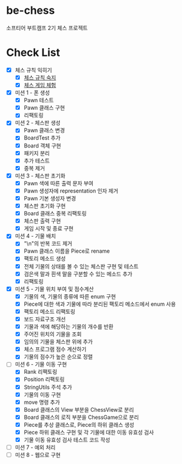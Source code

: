 # be-chess
소프티어 부트캠프 2기 체스 프로젝트

# Check List
- [X] 체스 규칙 익히기
  - [X] [체스 규칙 숙지](https://ko.wikipedia.org/wiki/체스_규칙)
  - [X] [체스 게임 체험](https://www.chess.com/ko/play/computer)
- [X] 미션 1 - 폰 생성
  - [X] Pawn 테스트
  - [X] Pawn 클래스 구현
  - [X] 리팩토링
- [X] 미션 2 - 체스판 생성
  - [X] Pawn 클래스 변경 
  - [X] BoardTest 추가
  - [X] Board 객체 구현
  - [X] 패키지 분리 
  - [X] 추가 테스트 
  - [X] 중복 제거
- [X] 미션 3 - 체스판 초기화
  - [X] Pawn 색에 따른 출력 문자 부여
  - [X] Pawn 생성자에 representation 인자 제거
  - [X] Pawn 기본 생성자 변경
  - [X] 체스판 초기화 구현
  - [X] Board 클래스 중복 리팩토링 
  - [X] 체스판 출력 구현
  - [X] 게임 시작 및 종료 구현
- [X] 미션 4 - 기물 배치
  - [X] "\n"의 반복 코드 제거 
  - [X] Pawn 클래스 이름을 Piece로 rename 
  - [X] 팩토리 메소드 생성 
  - [X] 전체 기물의 상태를 볼 수 있는 체스판 구현 및 테스트 
  - [X] 검은색 말과 흰색 말을 구분할 수 있는 메소드 추가 
  - [X] 리팩토링
- [X] 미션 5 - 기물 위치 부여 및 점수계산
  - [X] 기물의 색, 기물의 종류에 따른 enum 구현 
  - [X] Piece에 대한 색과 기물에 따라 분리된 팩토리 메소드에서 enum 사용 
  - [X] 팩토리 메소드 리팩토링 
  - [X] 보드 자료구조 개선 
  - [X] 기물과 색에 해당하는 기물의 개수를 반환 
  - [X] 주어진 위치의 기물을 조회 
  - [X] 임의의 기물을 체스판 위에 추가 
  - [X] 체스 프로그램 점수 계산하기 
  - [X] 기물의 점수가 높은 순으로 정렬
- [ ] 미션 6 - 기물 이동 구현
  - [X] Rank 리팩토링 
  - [X] Position 리팩토링
  - [X] StringUtils 주석 추가
  - [X] 기물의 이동 구현 
  - [X] move 명령 추가 
  - [X] Board 클래스의 View 부분을 ChessView로 분리 
  - [X] Board 클래스의 로직 부분을 ChessGame으로 분리
  - [X] Piece를 추상 클래스로, Piece의 하위 클래스 생성
  - [X] Piece 하위 클래스 구현 및 각 기물에 대한 이동 유효성 검사
  - [X] 기물 이동 유효성 검사 테스트 코드 작성
- [ ] 미션 7 - 예외 처리
- [ ] 미션 8 - 웹으로 구현